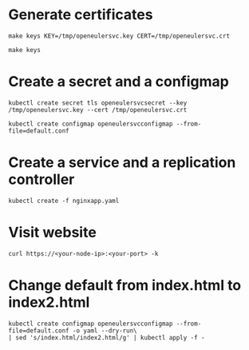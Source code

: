 # Generate certificates

```
make keys KEY=/tmp/openeulersvc.key CERT=/tmp/openeulersvc.crt
```
```
make keys
```

# Create a secret and a configmap
```
kubectl create secret tls openeulersvcsecret --key /tmp/openeulersvc.key --cert /tmp/openeulersvc.crt
```
```
kubectl create configmap openeulersvcconfigmap --from-file=default.conf
```

# Create a service and a replication controller

```
kubectl create -f nginxapp.yaml
```

# Visit website

```
curl https://<your-node-ip>:<your-port> -k
```

# Change default from index.html to index2.html

```
kubectl create configmap openeulersvcconfigmap --from-file=default.conf -o yaml --dry-run\
| sed 's/index.html/index2.html/g' | kubectl apply -f -
```
